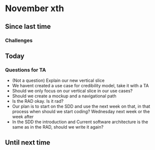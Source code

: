 # November xth
## Since last time

### Challenges

## Today
### Questions for TA
- (Not a question) Explain our new vertical slice
- We havent created a use case for credibility model, take it with a TA
- Should we only focus on our vertical slice in our use cases?
- Should we create a mockup and a navigational path
- Is the RAD okay. Is it rad?
- Our plan is to start on the SDD and use the next week on that, in that process when should we start coding? Wednesday next week or the week after
- In the SDD the introduction and Current software architecture is the same as in the RAD, should we write it again?

## Until next time

